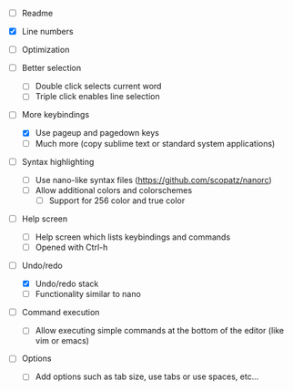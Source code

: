 - [ ] Readme

- [x] Line numbers

- [ ] Optimization

- [ ] Better selection
    - [ ] Double click selects current word
    - [ ] Triple click enables line selection

- [ ] More keybindings
    - [x] Use pageup and pagedown keys
    - [ ] Much more (copy sublime text or standard system applications)

- [ ] Syntax highlighting
    - [ ] Use nano-like syntax files (https://github.com/scopatz/nanorc)
    - [ ] Allow additional colors and colorschemes
        - [ ] Support for 256 color and true color

- [ ] Help screen
    - [ ] Help screen which lists keybindings and commands
    - [ ] Opened with Ctrl-h

- [ ] Undo/redo
    - [x] Undo/redo stack
    - [ ] Functionality similar to nano

- [ ] Command execution
    - [ ] Allow executing simple commands at the bottom of the editor 
      (like vim or emacs)

- [ ] Options
    - [ ] Add options such as tab size, use tabs or use spaces, etc...

